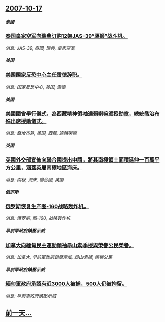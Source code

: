 ## [2007-10-17](/news/2007/10/17/index.md)

##### 泰國
### [泰国皇家空军向瑞典订购12架JAS-39“鹰狮”战斗机。](/news/2007/10/17/泰国皇家空军向瑞典订购12架JAS-39-鹰狮-战斗机.md)
_消息: JAS-39, 泰國, 瑞典, 皇家空军_

##### 美国
### [美国国家反恐中心主任雷德辞职。](/news/2007/10/17/美国国家反恐中心主任雷德辞职.md)
_消息: 国家反恐中心, 美国, 雷德_

##### 美国
### [美國國會舉行儀式，為西藏精神領袖達賴喇嘛頒授勛章，總統喬治布殊出席授勛儀式。](/news/2007/10/17/美國國會舉行儀式-為西藏精神領袖達賴喇嘛頒授勛章-總統喬治布殊出席授勛儀式.md)
_消息: 喬治布殊, 美国, 西藏, 達賴喇嘛_

##### 英国
### [英國外交部宣佈向聯合國提出申請，將其南極領土面積延伸一百萬平方公里，涵蓋英屬南極地區海床。](/news/2007/10/17/英國外交部宣佈向聯合國提出申請-將其南極領土面積延伸一百萬平方公里-涵蓋英屬南極地區海床.md)
_消息: 南极, 海床, 聯合國, 英国_

##### 俄罗斯
### [俄罗斯恢复生产图-160战略轰炸机。](/news/2007/10/17/俄罗斯恢复生产图-160战略轰炸机.md)
_消息: 俄罗斯, 图-160, 战略轰炸机_

##### 早前軍政府鎮壓示威
### [加拿大向緬甸民主運動領袖昂山素季授與榮譽公民榮譽。](/news/2007/10/17/加拿大向緬甸民主運動領袖昂山素季授與榮譽公民榮譽.md)
_消息: 加拿大, 早前軍政府鎮壓示威, 昂山素姬, 榮譽公民_

##### 早前軍政府鎮壓示威
### [緬甸軍政府承認有近3000人被捕，500人仍被拘留。](/news/2007/10/17/緬甸軍政府承認有近3000人被捕-500人仍被拘留.md)
_消息: 早前軍政府鎮壓示威_

## [前一天...](/news/2007/10/16/index.md)


